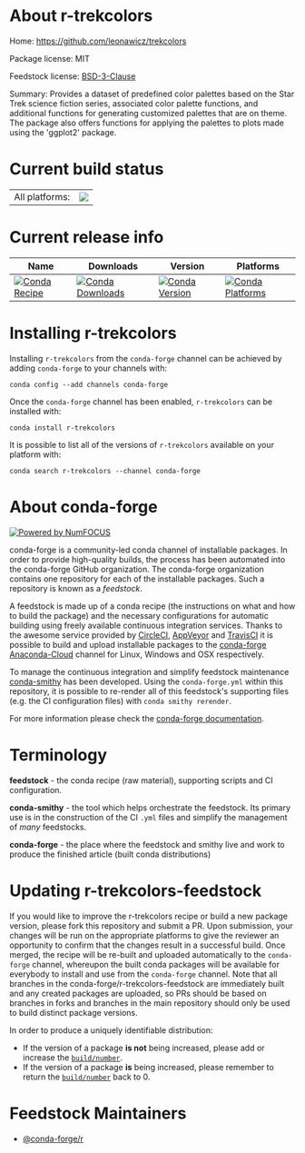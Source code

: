 About r-trekcolors
==================

Home: https://github.com/leonawicz/trekcolors

Package license: MIT

Feedstock license: [BSD-3-Clause](https://github.com/conda-forge/r-trekcolors-feedstock/blob/master/LICENSE.txt)

Summary: Provides a dataset of predefined color palettes based on the Star Trek science fiction series, associated color palette functions, and additional functions for generating customized palettes that are on theme. The package also offers functions for applying the palettes to plots made using the 'ggplot2' package.

Current build status
====================


<table><tr><td>All platforms:</td>
    <td>
      <a href="https://dev.azure.com/conda-forge/feedstock-builds/_build/latest?definitionId=9034&branchName=master">
        <img src="https://dev.azure.com/conda-forge/feedstock-builds/_apis/build/status/r-trekcolors-feedstock?branchName=master">
      </a>
    </td>
  </tr>
</table>

Current release info
====================

| Name | Downloads | Version | Platforms |
| --- | --- | --- | --- |
| [![Conda Recipe](https://img.shields.io/badge/recipe-r--trekcolors-green.svg)](https://anaconda.org/conda-forge/r-trekcolors) | [![Conda Downloads](https://img.shields.io/conda/dn/conda-forge/r-trekcolors.svg)](https://anaconda.org/conda-forge/r-trekcolors) | [![Conda Version](https://img.shields.io/conda/vn/conda-forge/r-trekcolors.svg)](https://anaconda.org/conda-forge/r-trekcolors) | [![Conda Platforms](https://img.shields.io/conda/pn/conda-forge/r-trekcolors.svg)](https://anaconda.org/conda-forge/r-trekcolors) |

Installing r-trekcolors
=======================

Installing `r-trekcolors` from the `conda-forge` channel can be achieved by adding `conda-forge` to your channels with:

```
conda config --add channels conda-forge
```

Once the `conda-forge` channel has been enabled, `r-trekcolors` can be installed with:

```
conda install r-trekcolors
```

It is possible to list all of the versions of `r-trekcolors` available on your platform with:

```
conda search r-trekcolors --channel conda-forge
```


About conda-forge
=================

[![Powered by NumFOCUS](https://img.shields.io/badge/powered%20by-NumFOCUS-orange.svg?style=flat&colorA=E1523D&colorB=007D8A)](http://numfocus.org)

conda-forge is a community-led conda channel of installable packages.
In order to provide high-quality builds, the process has been automated into the
conda-forge GitHub organization. The conda-forge organization contains one repository
for each of the installable packages. Such a repository is known as a *feedstock*.

A feedstock is made up of a conda recipe (the instructions on what and how to build
the package) and the necessary configurations for automatic building using freely
available continuous integration services. Thanks to the awesome service provided by
[CircleCI](https://circleci.com/), [AppVeyor](https://www.appveyor.com/)
and [TravisCI](https://travis-ci.com/) it is possible to build and upload installable
packages to the [conda-forge](https://anaconda.org/conda-forge)
[Anaconda-Cloud](https://anaconda.org/) channel for Linux, Windows and OSX respectively.

To manage the continuous integration and simplify feedstock maintenance
[conda-smithy](https://github.com/conda-forge/conda-smithy) has been developed.
Using the ``conda-forge.yml`` within this repository, it is possible to re-render all of
this feedstock's supporting files (e.g. the CI configuration files) with ``conda smithy rerender``.

For more information please check the [conda-forge documentation](https://conda-forge.org/docs/).

Terminology
===========

**feedstock** - the conda recipe (raw material), supporting scripts and CI configuration.

**conda-smithy** - the tool which helps orchestrate the feedstock.
                   Its primary use is in the construction of the CI ``.yml`` files
                   and simplify the management of *many* feedstocks.

**conda-forge** - the place where the feedstock and smithy live and work to
                  produce the finished article (built conda distributions)


Updating r-trekcolors-feedstock
===============================

If you would like to improve the r-trekcolors recipe or build a new
package version, please fork this repository and submit a PR. Upon submission,
your changes will be run on the appropriate platforms to give the reviewer an
opportunity to confirm that the changes result in a successful build. Once
merged, the recipe will be re-built and uploaded automatically to the
`conda-forge` channel, whereupon the built conda packages will be available for
everybody to install and use from the `conda-forge` channel.
Note that all branches in the conda-forge/r-trekcolors-feedstock are
immediately built and any created packages are uploaded, so PRs should be based
on branches in forks and branches in the main repository should only be used to
build distinct package versions.

In order to produce a uniquely identifiable distribution:
 * If the version of a package **is not** being increased, please add or increase
   the [``build/number``](https://conda.io/docs/user-guide/tasks/build-packages/define-metadata.html#build-number-and-string).
 * If the version of a package **is** being increased, please remember to return
   the [``build/number``](https://conda.io/docs/user-guide/tasks/build-packages/define-metadata.html#build-number-and-string)
   back to 0.

Feedstock Maintainers
=====================

* [@conda-forge/r](https://github.com/conda-forge/r/)

